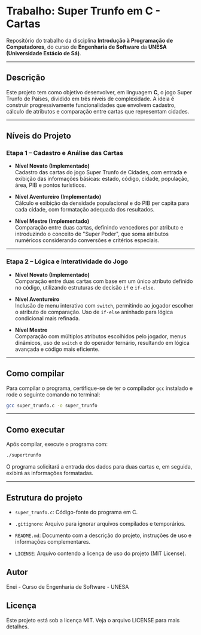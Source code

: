 # Trabalho: Super Trunfo em C - Cartas

Repositório do trabalho da disciplina **Introdução à Programação de Computadores**, do curso de **Engenharia de Software** da **UNESA (Universidade Estácio de Sá)**.

---

## Descrição

Este projeto tem como objetivo desenvolver, em linguagem **C**, o jogo Super Trunfo de Países, dividido em três níveis de complexidade. A ideia é construir progressivamente funcionalidades que envolvem cadastro, cálculo de atributos e comparação entre cartas que representam cidades.

---

## Níveis do Projeto

### Etapa 1 – Cadastro e Análise das Cartas

- **Nível Novato (Implementado)**  
  Cadastro das cartas do jogo Super Trunfo de Cidades, com entrada e exibição das informações básicas: estado, código, cidade, população, área, PIB e pontos turísticos.

- **Nível Aventureiro (Implementado)**  
  Cálculo e exibição da densidade populacional e do PIB per capita para cada cidade, com formatação adequada dos resultados.

- **Nível Mestre (Implementado)**  
  Comparação entre duas cartas, definindo vencedores por atributo e introduzindo o conceito de "Super Poder", que soma atributos numéricos considerando conversões e critérios especiais.

---

### Etapa 2 – Lógica e Interatividade do Jogo

- **Nível Novato (Implementado)**  
  Comparação entre duas cartas com base em um único atributo definido no código, utilizando estruturas de decisão `if` e `if-else`.

- **Nível Aventureiro**  
  Inclusão de menu interativo com `switch`, permitindo ao jogador escolher o atributo de comparação. Uso de `if-else` aninhado para lógica condicional mais refinada.

- **Nível Mestre**  
  Comparação com múltiplos atributos escolhidos pelo jogador, menus dinâmicos, uso de `switch` e do operador ternário, resultando em lógica avançada e código mais eficiente.

---

## Como compilar

Para compilar o programa, certifique-se de ter o compilador `gcc` instalado e rode o seguinte comando no terminal:

```bash
gcc super_trunfo.c -o super_trunfo
```

---

## Como executar

Após compilar, execute o programa com:

```bash
./supertrunfo
```

O programa solicitará a entrada dos dados para duas cartas e, em seguida, exibirá as informações formatadas.

---

## Estrutura do projeto

- `super_trunfo.c`: Código-fonte do programa em C.

- `.gitignore`: Arquivo para ignorar arquivos compilados e temporários.

- `README.md`: Documento com a descrição do projeto, instruções de uso e informações complementares.

- `LICENSE`: Arquivo contendo a licença de uso do projeto (MIT License).

## Autor

Enei - Curso de Engenharia de Software - UNESA

## Licença

Este projeto está sob a licença MIT. Veja o arquivo LICENSE para mais detalhes.
